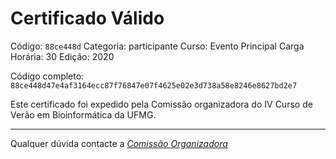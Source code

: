 # Certificado Válido

Código: `88ce448d`
Categoria: participante
Curso: Evento Principal
Carga Horária: 30
Edição: 2020


Código completo: `88ce448d47e4af3164ecc87f76847e07f4625e02e3d738a58e8246e8627bd2e7`


Este certificado foi expedido pela Comissão organizadora do IV Curso de Verão em Bioinformática da UFMG.

----

Qualquer dúvida contacte a [_Comissão Organizadora_](<mailto:cursobioinfoufmg@gmail.com$subject=[Certificados]>)

